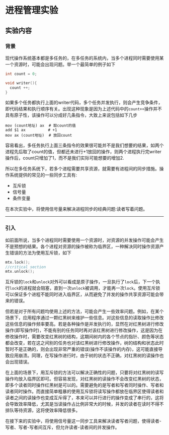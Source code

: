 # 进程管理实验

## 实验内容

### 背景

现代操作系统基本都是多任务的，在多任务的系统内，当多个进程同时需要使用某一个资源时，可能会出现问题。举一个最简单的例子如下

```c
int count = 0;

void writer(){
  count ++;
}
```

如果多个任务都执行上面的writer代码，多个任务并发执行，则会产生竞争条件，即代码结果和执行顺序有关。出现这种现象是因为上述代码中的`count++`操作并不具有原子性，该操作可以分成好几条指令，大致上来说包括如下几步

```assembly
mov (count地址) ax  # 取count的值
add $1 ax          # +1
mov ax (count地址)  # 放回count
```

容易看出，多任务执行上面三条指令的效果很可能并不是我们想要的结果，如两个进程先后取了count的值，但都还未进行+1放回的操作，则两个进程执行完writer操作后，count只增加了1，而不是我们实际可能想要的增加2.

所以在多任务系统下，若多个进程需要共享资源，就需要有进程间的同步措施。操作系统提供的常见的一些同步工具有:

- 互斥锁
- 信号量
- 条件变量

在本次实验中，将使用信号量来解决进程同步的经典问题:读者写着问题。

---

### 引入

如前面所说，当多个进程同时需要使用一个资源时，对资源的并发操作可能会产生不是预想的结果。各个进程对资源的操作被称为临界区，一种解决同时操作资源产生错误的方法为使用互斥锁，如下

```go
mtx.lock();
//critical section
mtx.unlock();
```

互斥锁的`lock`和`unlock`对外可以看成是原子操作，一旦执行了`lock`后，下一个执行`lock`的进程就会阻塞，直到一次`unlock`被调用，才能再一次`lock`。使用互斥锁可以保证多个进程不能同时进入临界区，从而避免了并发的操作共享资源可能会带来的错误。

但若是对于所有问题均使用上述的方法，可能会产生一些效率问题。例如，在某个场景下，应用程序通过一颗红黑树来维护一些信息。对这些信息的读取操作比修改这些信息的操作频率要高。若是各种操作是并发执行的，显然在对红黑树进行修改操作(即写操作时)，不能有别的任务同时再对该红黑树进行修改操作，这是因为在修改操作时，需要改变红黑树的结构，这期间树内的各个节点的指针、颜色等状态都会改变，若在这之间别的任务也对该红黑树进行修改操作，树的结构和状态此时暂时不是正确的，则会出现非常严重的错误(操作不该操作的内存)，这可能直接导致应用崩溃。同理，在写操作进行时，由于树的状态不正确，对红黑树的读操作也会出现错误。

在上面的场景下，用互斥锁的方法可以解决正确性的问题，只要将对红黑树的读写操作均放入临界区即可。但容易发现，对红黑树的读操作不会改变红黑树的状态，即多个读者同时操作红黑树是可以的。需要避免的是写者和写者同时操作、写者和读者同时操作。而直接简单粗暴的使用互斥锁将读写操作都放在临界区使得读者和读者之间的读操作也变成互斥得了，本来可以并行进行的操作变成了串行的，这将会导致效率降低，尤其是当读操作占比例非常大的时候，并发的读者在读时不得不排队等待资源，这将使效率降低很多。

在接下来的实验中，将使用信号量这一同步工具来解决读者写者问题，使得读者-写者、写者-写者间互斥，但允许读者-读者间的并发操作。